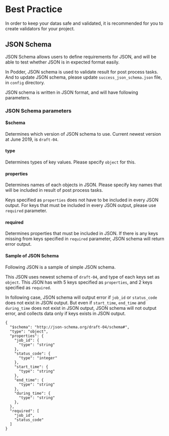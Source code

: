 # Best Practice
In order to keep your datas safe and validated, it is recommended for you to create validators for your project.

## JSON Schema
JSON Schema allows users to define requirements for JSON, and will be able to test whether JSON is in expected format easily.

In Podder, JSON schema is used to validate result for post process tasks. And to update JSON schema, please update `success_json_schema.json` file, in `config` directory.

JSON schema is written in JSON format, and will have following parameters.

### JSON Schema parameters
#### $schema
Determines which version of JSON schema to use. Current newest version at June 2019, is `draft-04`.

#### type
Determines types of key values. Please specify `object` for this.

#### properties
Determines names of each objects in JSON. Please specify key names that will be included in result of post process tasks.

Keys specified as `properties` does not have to be included in every JSON output. For keys that must be included in every JSON output, please use `required` parameter.

#### required
Determines properties that must be included in JSON. If there is any keys missing from keys specified in `required` parameter, JSON schema will return error output.


#### Sample of JSON Schema
Following JSON is a sample of simple JSON schema.

This JSON uses newest schema of `draft-04`, and type of each keys set as `object`. This JSON has with 5 keys specified as `properties`, and 2 keys specified as `required`.

In following case, JSON schema will output error if `job_id` or `status_code` does not exist in JSON output. But even if `start_time`, `end_time` and `during_time` does not exist in JSON output, JSON schema will not output error, and collects data only if keys exists in JSON output.

```
{
  "$schema": "http://json-schema.org/draft-04/schema#",
  "type": "object",
  "properties": {
    "job_id": {
      "type": "string"
    },
    "status_code": {
      "type": "integer"
    },
    "start_time": {
      "type": "string"
    },
    "end_time": {
      "type": "string"
    },
    "during_time": {
      "type": "string"
    },
  },
  "required": [
    "job_id",
    "status_code"
  ]
}
```
